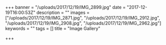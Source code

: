 +++
banner = "/uploads/2017/12/19/IMG_2899.jpg"
date = "2017-12-19T16:00:53Z"
description = ""
images = ["/uploads/2017/12/19/IMG_2871.jpg", "/uploads/2017/12/19/IMG_2912.jpg", "/uploads/2017/12/19/IMG_2908.jpg", "/uploads/2017/12/19/IMG_2962.jpg"]
keywords = ""
tags = []
title = "Image Gallery"

+++
